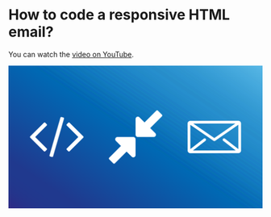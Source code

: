 # How to code a responsive HTML email?

You can watch the [video on YouTube](https://youtu.be/chcbNsmXa-s).

[![Youtube video thumbnail](/youtube-thumbnail.png)](https://youtu.be/chcbNsmXa-s)
